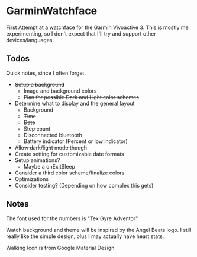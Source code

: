 # GarminWatchface
First Attempt at a watchface for the Garmin Vivoactive 3. This is mostly me experimenting, so I don't expect that I'll try and support other devices/languages.

## Todos

Quick notes, since I often forget.

* ~~Setup a background~~
    * ~~Image and background colors~~
    * ~~Plan for possible Dark and Light color schemes~~
* Determine what to display and the general layout
    * ~~Background~~
    * ~~Time~~
    * ~~Date~~
    * ~~Step count~~
    * Disconnected bluetooth
    * Battery indicator (Percent or low indicator)
* ~~Allow dark/light mode though <settings>~~
* Create setting for customizable date formats
* Setup animations?
    * Maybe a onExitSleep
* Consider a third color scheme/finalize colors
* Optimizations
* Consider testing? (Depending on how complex this gets)

## Notes

The font used for the numbers is "Tex Gyre Adventor"

Watch background and theme will be inspired by the Angel Beats logo. I still really like the simple design, plus I may actually have heart stats.

Walking Icon is from Google Material Design.
